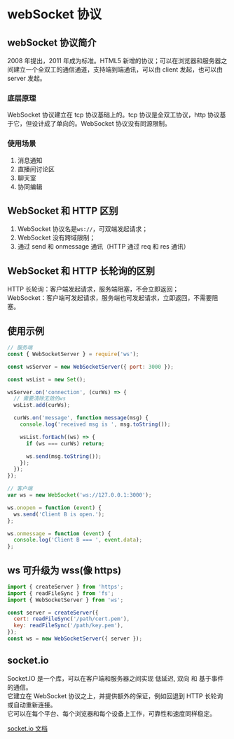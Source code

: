 # webSocket 协议

## webSocket 协议简介

2008 年提出，2011 年成为标准。HTML5 新增的协议；可以在浏览器和服务器之间建立一个全双工的通信通道，支持端到端通讯，可以由 client 发起，也可以由 server 发起。

### 底层原理

WebSocket 协议建立在 tcp 协议基础上的。tcp 协议是全双工协议，http 协议基于它，但设计成了单向的。WebSocket 协议没有同源限制。

### 使用场景

1. 消息通知
2. 直播间讨论区
3. 聊天室
4. 协同编辑

## WebSocket 和 HTTP 区别

1. WebSocket 协议名是`ws://`，可双端发起请求；
2. WebSocket 没有跨域限制；
3. 通过 send 和 onmessage 通讯（HTTP 通过 req 和 res 通讯）

## WebSocket 和 HTTP 长轮询的区别

HTTP 长轮询：客户端发起请求，服务端阻塞，不会立即返回；  
WebSocket：客户端可发起请求，服务端也可发起请求，立即返回，不需要阻塞。

## 使用示例

```js
// 服务端
const { WebSocketServer } = require('ws');

const wsServer = new WebSocketServer({ port: 3000 });

const wsList = new Set();

wsServer.on('connection', (curWs) => {
  // 需要清除无效的ws
  wsList.add(curWs);

  curWs.on('message', function message(msg) {
    console.log('received msg is ', msg.toString());

    wsList.forEach((ws) => {
      if (ws === curWs) return;

      ws.send(msg.toString());
    });
  });
});
```

```js
// 客户端
var ws = new WebSocket('ws://127.0.0.1:3000');

ws.onopen = function (event) {
  ws.send('Client B is open.');
};

ws.onmessage = function (event) {
  console.log('Client B === ', event.data);
};
```

## ws 可升级为 wss(像 https)

```js
import { createServer } from 'https';
import { readFileSync } from 'fs';
import { WebSocketServer } from 'ws';

const server = createServer({
  cert: readFileSync('/path/cert.pem'),
  key: readFileSync('/path/key.pem'),
});
const ws = new WebSocketServer({ server });
```

## socket.io

Socket.IO 是一个库，可以在客户端和服务器之间实现 低延迟, 双向 和 基于事件的通信。  
它建立在 WebSocket 协议之上，并提供额外的保证，例如回退到 HTTP 长轮询或自动重新连接。  
它可以在每个平台、每个浏览器和每个设备上工作，可靠性和速度同样稳定。

[socket.io 文档](https://socket.io/zh-CN/docs/v4/)
